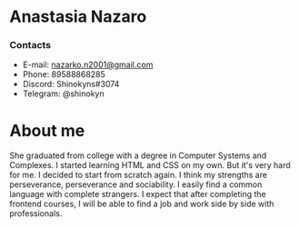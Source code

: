 # Anastasia Nazaro
### Contacts
* E-mail: nazarko.n2001@gmail.com
* Phone: 89588868285
* Discord: Shinokyns#3074
* Telegram: @shinokyn
# About me
She graduated from college with a degree in Computer Systems and Complexes.  I started learning HTML and CSS on my own. But it's very hard for me. I decided to start from scratch again. I think my strengths are perseverance, perseverance and sociability. I easily find a common language with complete strangers. I expect that after completing the frontend courses, I will be able to find a job and work side by side with professionals. 
